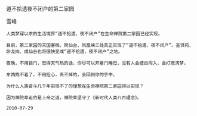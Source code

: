 道不拾遗夜不闭户的第二家园

雪峰


    人类梦寐以求的生活境界“道不拾遗，夜不闭户”在生命禅院第二家园已经实现。

    目前，第二家园的天国客栈，聚仙台，凤凰峡三处真正实现了“道不拾遗，夜不闭户”。圣贤苑、卧龙岗、成仙谷也将很快变成“道不拾遗，夜不闭户”之地。

    夜晚，不用锁门，觉得天气热的话，你尽可以开着门睡觉，没有人会擅自闯入，会打搅清梦。

    东西找不着了，不用担心，丢不掉的，会回到你的手中。

    为什么人类奋斗几千年实现不了的理想在生命禅院第二家园得以实现？

    因为禅院草走的是上帝之道，禅院草坚守了《新时代人类八百理念》。

    2010-07-29



